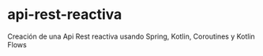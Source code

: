# api-rest-reactiva
 Creación de una Api Rest reactiva usando Spring, Kotlin, Coroutines y Kotlin Flows
